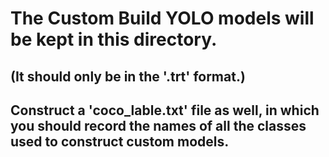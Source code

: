 # The Custom Build YOLO models will be kept in this directory.
## (It should only be in the '.trt' format.)
## Construct a 'coco_lable.txt' file as well, in which you should record the names of all the classes used to construct custom models.
